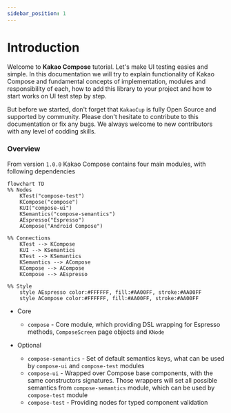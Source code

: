 ```yaml
---
sidebar_position: 1
---
```


# Introduction

Welcome to **Kakao Compose** tutorial. Let's make UI testing easies and simple. In this documentation we will try to explain functionality of Kakao Compose and
fundamental concepts of implementation, modules and responsibility of each, how to add this library to your project and
how to start works on UI test step by step.

But before we started, don't forget that `KakaoCup` is fully Open Source and supported by community. 
Please don't hesitate to contribute to this documentation or fix any bugs. 
We always welcome to new contributors with any level of codding skills.

### Overview

From version `1.0.0` Kakao Compose contains four main modules, with following dependencies

```mermaid
flowchart TD
%% Nodes
    KTest("compose-test")
    KCompose("compose")
    KUI("compose-ui")
    KSemantics("compose-semantics")
    AEspresso("Espresso")
    ACompose("Android Compose")

%% Connections
    KTest --> KCompose
    KUI --> KSemantics
    KTest --> KSemantics
    KSemantics --> ACompose 
    KCompose --> ACompose 
    KCompose --> AEspresso

%% Style
    style AEspresso color:#FFFFFF, fill:#AA00FF, stroke:#AA00FF
    style ACompose color:#FFFFFF, fill:#AA00FF, stroke:#AA00FF

```
* Core
  * `compose` - Core module, which providing DSL wrapping for Espresso methods, `ComposeScreen` page objects and `KNode`

* Optional
  * `compose-semantics` - Set of default semantics keys, what can be used by `compose-ui` and `compose-test` modules
  * `compose-ui` - Wrapped over Compose base components, with the same constructors signatures. 
  Those wrappers will set all possible semantics from `compose-semantics` module, which can be used by `compose-test` module
  * `compose-test` - Providing nodes for typed component validation
